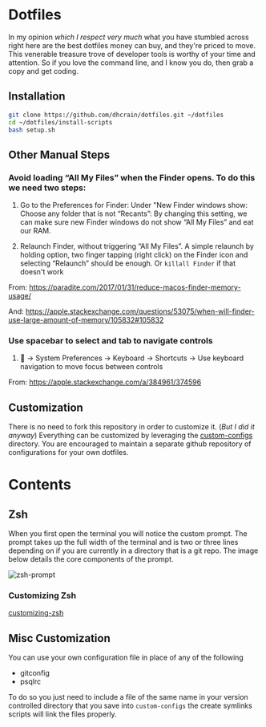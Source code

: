 # Dotfiles


In my opinion *which I respect very much* what you have stumbled across right
here are the best dotfiles money can buy, and they're priced to move. This venerable
treasure trove of developer tools is worthy of your time and attention. So if you
love the command line, and I know you do, then grab a copy and get coding.

## Installation

``` bash
git clone https://github.com/dhcrain/dotfiles.git ~/dotfiles
cd ~/dotfiles/install-scripts
bash setup.sh
```

## Other Manual Steps

### Avoid loading “All My Files” when the Finder opens. To do this we need two steps:

1. Go to the Preferences for Finder:
	Under "New Finder windows show: 
	Choose any folder that is not “Recants”:
	By changing this setting, we can make sure new Finder windows do not show “All My Files” and eat our RAM.

2. Relaunch Finder, without triggering “All My Files”.
	A simple relaunch by holding option, two finger tapping (right click) on the Finder icon and selecting “Relaunch” should be enough. Or `killall Finder` if that doesn't work

From: https://paradite.com/2017/01/31/reduce-macos-finder-memory-usage/

And: https://apple.stackexchange.com/questions/53075/when-will-finder-use-large-amount-of-memory/105832#105832


### Use spacebar to select and tab to navigate controls
1.  → System Preferences → Keyboard → Shortcuts → Use keyboard navigation to move focus between controls

From: https://apple.stackexchange.com/a/384961/374596


## Customization

There is no need to fork this repository in order to customize it. (*But I did it anyway*) Everything
can be customized by leveraging the [custom-configs](https://github.com/dhcrain/dotfiles/wiki/custom-config) directory.
You are encouraged to maintain a separate github repository of configurations for your own dotfiles.

# Contents


## Zsh

When you first open the terminal you will notice the custom prompt. The prompt
takes up the full width of the terminal and is two or three lines depending on
if you are currently in a directory that is a git repo. The image below details
the core components of the prompt.

![zsh-prompt](https://cloud.githubusercontent.com/assets/4416952/4179773/ecec6e52-36d5-11e4-9317-bd6af3313e73.png)

### Customizing Zsh

[customizing-zsh](https://github.com/mattjmorrison/dotfiles/wiki/zsh)

## Misc Customization

You can use your own configuration file in place of any of the following
 * gitconfig
 * psqlrc

To do so you just need to include a file of the same name in your version
controlled directory that you save into `custom-configs` the create symlinks
scripts will link the files properly.
